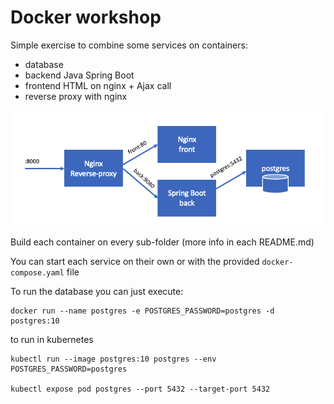 # Docker workshop

Simple exercise to combine some services on containers:
- database
- backend Java Spring Boot
- frontend HTML on nginx + Ajax call
- reverse proxy with nginx

![](docker-workshop.png)


Build each container on every sub-folder (more info in each README.md)

You can start each service on their own or with the provided `docker-compose.yaml` file

To run the database you can just execute:

```
docker run --name postgres -e POSTGRES_PASSWORD=postgres -d postgres:10
```

to run in kubernetes
```
kubectl run --image postgres:10 postgres --env POSTGRES_PASSWORD=postgres

kubectl expose pod postgres --port 5432 --target-port 5432
```

